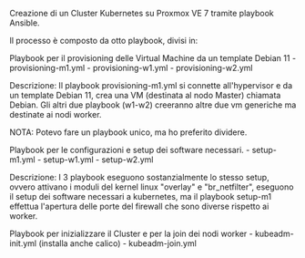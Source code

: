 Creazione di un Cluster Kubernetes su Proxmox VE 7 tramite playbook Ansible.

Il processo è composto da otto playbook, divisi in:

Playbook per il provisioning delle Virtual Machine da un template Debian 11
	-	provisioning-m1.yml
	-	provisioning-w1.yml
	-	provisioning-w2.yml

Descrizione:
Il playbook provisioning-m1.yml si connette all'hypervisor e da un template Debian 11, crea una VM (destinata al nodo Master) chiamata Debian.
Gli altri due playbook (w1-w2) creeranno altre due vm generiche ma destinate ai nodi worker.

NOTA: Potevo fare un playbook unico, ma ho preferito dividere.

Playbook per le configurazioni e setup dei software necessari.
	-	setup-m1.yml
	-	setup-w1.yml
	-	setup-w2.yml

Descrizione:
I 3 playbook eseguono sostanzialmente lo stesso setup, ovvero attivano i moduli del kernel linux "overlay" e "br_netfilter", eseguono il setup dei software necessari a kubernetes, ma il playbook setup-m1 effettua l'apertura delle porte del firewall che sono diverse rispetto ai worker. 

Playbook per inizializzare il Cluster e per la join dei nodi worker
	-	kubeadm-init.yml (installa anche calico)
	-	kubeadm-join.yml




